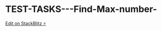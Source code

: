 # TEST-TASKS---Find-Max-number-

[Edit on StackBlitz ⚡️](https://stackblitz.com/edit/typescript-cmxgsj)